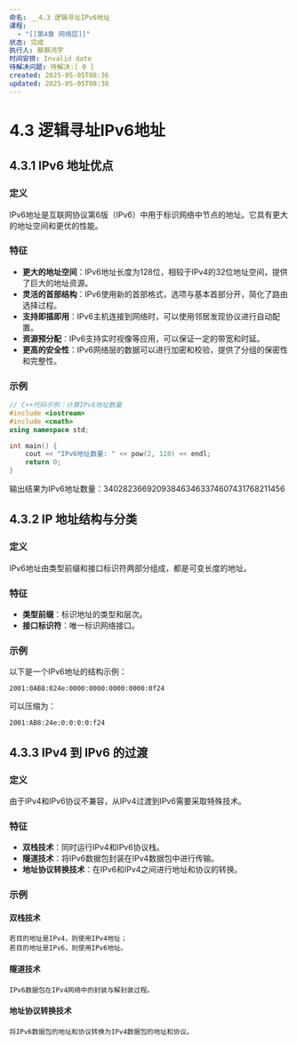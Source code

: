 ```yaml
---
命名: __4.3 逻辑寻址IPv6地址
课程:
  - "[[第4章 网络层]]"
状态: 完成
执行人: 蔡蔡鸿宇
时间安排: Invalid date
待解决问题: 待解决:[ 0 ]
created: 2025-05-05T08:36
updated: 2025-05-05T08:38
---
```


# 4.3 逻辑寻址IPv6地址

## 4.3.1 IPv6 地址优点

### 定义
IPv6地址是互联网协议第6版（IPv6）中用于标识网络中节点的地址。它具有更大的地址空间和更优的性能。

### 特征
- **更大的地址空间**：IPv6地址长度为128位，相较于IPv4的32位地址空间，提供了巨大的地址资源。
- **灵活的首部结构**：IPv6使用新的首部格式，选项与基本首部分开，简化了路由选择过程。
- **支持即插即用**：IPv6主机连接到网络时，可以使用邻居发现协议进行自动配置。
- **资源预分配**：IPv6支持实时视像等应用，可以保证一定的带宽和时延。
- **更高的安全性**：IPv6网络层的数据可以进行加密和校验，提供了分组的保密性和完整性。

### 示例
```cpp
// C++代码示例：计算IPv6地址数量
#include <iostream>
#include <cmath>
using namespace std;

int main() {
    cout << "IPv6地址数量: " << pow(2, 128) << endl;
    return 0;
}
```
输出结果为IPv6地址数量：340282366920938463463374607431768211456

## 4.3.2 IP 地址结构与分类

### 定义
IPv6地址由类型前缀和接口标识符两部分组成，都是可变长度的地址。

### 特征
- **类型前缀**：标识地址的类型和层次。
- **接口标识符**：唯一标识网络接口。

### 示例
以下是一个IPv6地址的结构示例：
```
2001:0AB8:024e:0000:0000:0000:0000:0f24
```
可以压缩为：
```
2001:AB8:24e:0:0:0:0:f24
```

## 4.3.3 IPv4 到 IPv6 的过渡

### 定义
由于IPv4和IPv6协议不兼容，从IPv4过渡到IPv6需要采取特殊技术。

### 特征
- **双栈技术**：同时运行IPv4和IPv6协议栈。
- **隧道技术**：将IPv6数据包封装在IPv4数据包中进行传输。
- **地址协议转换技术**：在IPv6和IPv4之间进行地址和协议的转换。

### 示例
#### 双栈技术
```
若目的地址是IPv4，则使用IPv4地址；
若目的地址是IPv6，则使用IPv6地址。
```

#### 隧道技术
```
IPv6数据包在IPv4网络中的封装与解封装过程。
```

#### 地址协议转换技术
```
将IPv6数据包的地址和协议转换为IPv4数据包的地址和协议。
```

